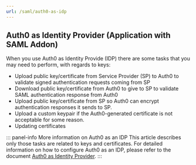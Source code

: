 ```yaml
---
url: /saml/auth0-as-idp
---
```


## Auth0 as Identity Provider (Application with SAML Addon)

When you use Auth0 as Identity Provide (IDP) there are some tasks that you may need to perform, with regards to keys:
+ Upload public key/certificate from Service Provider (SP) to Auth0 to validate signed authentication requests coming from SP
+ Download public key/certificate from Auth0 to give to SP to validate SAML authentication response from Auth0
+ Upload public key/certificate from SP so Auth0 can encrypt authentication responses it sends to SP.
+ Upload a custom keypair if the Auth0-generated certificate is not acceptable for some reason.  
+ Updating certificates

::: panel-info More information on Auth0 as an IDP
This article describes only those tasks are related to keys and certificates. For detailed information on how to configure Auth0 as an IDP, please refer to the document [Auth0 as Identity Provider](/saml-idp-generic).
:::